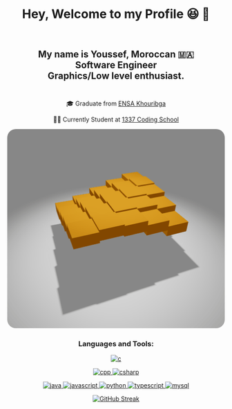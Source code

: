 <h1 align="center">Hey, Welcome to my Profile 😆 🎉 <br/><br/></h1>

<h2 align="center">My name is Youssef, Moroccan 🇲🇦<br/> Software Engineer <br/> Graphics/Low level enthusiast. <br/><br/></h2>

<p align="center">🎓 Graduate from <a href="http://ensak.usms.ac.ma/ensak/">ENSA Khouribga</a></p>
<p align="center">🧑‍🎓 Currently Student at <a href="https://1337.ma/en/">1337 Coding School</a></p>

<p align="center">
  <a href="https://3d-game-of-life.vercel.app/" target="_blank">
    <img src="https://raw.githubusercontent.com/YeGoRenji/YeGoRenji/main/OrangeCarpet.gif" alt="animated orange carpet" height="auto" width="512" style="border-radius: 20px" />
  </a>
</p>

<h3 align="center">Languages and Tools:</h3>
<p align="center">
  <a href="https://www.cprogramming.com/" target="_blank" rel="noreferrer"> <img src="https://cdn.jsdelivr.net/gh/devicons/devicon/icons/c/c-original.svg" alt="c" width="40" height="40"/> </a> 
</p>
<p align="center">
  <a href="https://cplusplus.com/" target="_blank" rel="noreferrer"> <img src="https://cdn.jsdelivr.net/gh/devicons/devicon/icons/cplusplus/cplusplus-original.svg" alt="cpp" width="40" height="40" /> </a>
  <a href="https://www.w3schools.com/cs/" target="_blank" rel="noreferrer"> <img src="https://cdn.jsdelivr.net/gh/devicons/devicon/icons/csharp/csharp-original.svg" alt="csharp" width="40" height="40"/> </a>
</p>
<p align="center">
  <a href="https://www.java.com" target="_blank" rel="noreferrer"> <img src="https://cdn.jsdelivr.net/gh/devicons/devicon/icons/java/java-original.svg" alt="java" width="40" height="40"/> </a> 
  <a href="https://developer.mozilla.org/en-US/docs/Web/JavaScript" target="_blank" rel="noreferrer"> <img src="https://cdn.jsdelivr.net/gh/devicons/devicon/icons/javascript/javascript-original.svg" alt="javascript" width="40" height="40"/> </a>
  <a href="https://www.python.org" target="_blank" rel="noreferrer"> <img src="https://cdn.jsdelivr.net/gh/devicons/devicon/icons/python/python-original.svg" alt="python" width="40" height="40"/> </a>
  <a href="https://www.typescriptlang.org/" target="_blank" rel="noreferrer"> <img src="https://cdn.jsdelivr.net/gh/devicons/devicon/icons/typescript/typescript-original.svg" alt="typescript" width="40" height="40" /> </a>
  <a href="https://www.mysql.com/" target="_blank" rel="noreferrer"> <img src="https://cdn.jsdelivr.net/gh/devicons/devicon/icons/mysql/mysql-original-wordmark.svg" alt="mysql" width="40" height="40"/> </a>
</p>
<p align="center">
<a href="https://git.io/streak-stats"><img src="https://streak-stats.demolab.com?user=YeGoRenji&theme=highcontrast&hide_border=true&border_radius=2&background=90%2C000000%2C7F4000&hide_longest_streak=true" alt="GitHub Streak" /></a>
</p>
